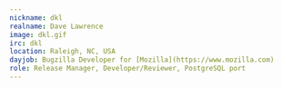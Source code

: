 ```yaml
---
nickname: dkl
realname: Dave Lawrence
image: dkl.gif
irc: dkl
location: Raleigh, NC, USA
dayjob: Bugzilla Developer for [Mozilla](https://www.mozilla.com)
role: Release Manager, Developer/Reviewer, PostgreSQL port
---
```


